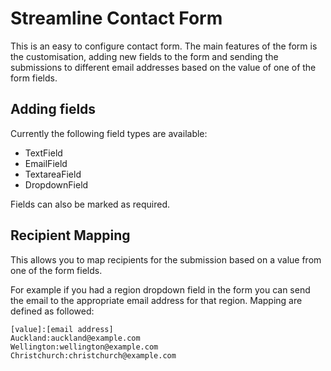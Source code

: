 # Streamline Contact Form

This is an easy to configure contact form. The main features of the form is
the customisation, adding new fields to the form and sending the submissions
to different email addresses based on the value of one of the form fields.

## Adding fields

Currently the following field types are available:

  * TextField
  * EmailField
  * TextareaField
  * DropdownField

Fields can also be marked as required.

## Recipient Mapping

This allows you to map recipients for the submission based on a value from one
of the form fields.

For example if you had a region dropdown field in the form you can send the email
to the appropriate email address for that region. Mapping are defined as followed:

    [value]:[email address]
    Auckland:auckland@example.com
    Wellington:wellington@example.com
    Christchurch:christchurch@example.com
